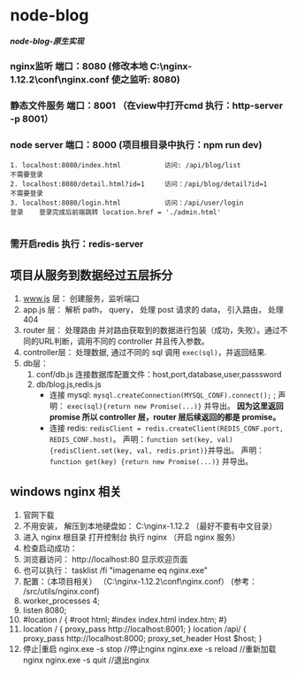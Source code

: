 # node-blog
***node-blog-原生实现***


### nginx监听   端口：8080    (修改本地 C:\nginx-1.12.2\conf\nginx.conf  使之监听: 8080)
### 静态文件服务 端口：8001   （在view中打开cmd  执行：http-server -p 8001）
### node server 端口：8000    (项目根目录中执行：npm run dev)

```
1. localhost:8080/index.html           访问: /api/blog/list           不需要登录
2. localhost:8080/detail.html?id=1     访问：/api/blog/detail?id=1    不需要登录
3. localhost:8080/login.html           访问：/api/user/login          登录    登录完成后前端跳转 location.href = './admin.html'


```

### 需开启redis  执行：redis-server

## 项目从服务到数据经过五层拆分
1. www.js 层：  创建服务，监听端口
2. app.js 层：  解析 path， query， 处理 post 请求的 data， 引入路由， 处理404
3. router 层：  处理路由 并对路由获取到的数据进行包装（成功，失败）。通过不同的URL判断，调用不同的 controller 并且传入参数。
4. controller层：  处理数据, 通过不同的 sql 调用 `exec(sql)`，并返回结果.
5. db层： 
   1. conf/db.js 连接数据库配置文件：host,port,database,user,passsword
   2. db/blog.js,redis.js 
      - 连接 mysql: `mysql.createConnection(MYSQL_CONF).connect();` ;
      声明： `exec(sql){return new Promise(...)}` 并导出。 **因为这里返回 promise 所以 controller 层，router 层后续返回的都是 promise。**
      - 连接 redis: `redisClient = redis.createClient(REDIS_CONF.port, REDIS_CONF.host)`。
      声明：`function set(key, val){redisClient.set(key, val, redis.print)}`并导出。
      声明：`function get(key) {return new Promise(...)}` 并导出。


## windows nginx 相关
1. 官网下载
2. 不用安装， 解压到本地硬盘如：     C:\nginx-1.12.2       （最好不要有中文目录）
3. 进入 nginx 根目录  打开控制台  执行 nginx               （开启 nginx 服务）
4. 检查启动成功：
  1. 浏览器访问： http://localhost:80   显示欢迎页面
  2. 也可以执行：  tasklist /fi "imagename eq nginx.exe"
5. 配置：（本项目相关）  （C:\nginx-1.12.2\conf\nginx.conf）     (参考： /src/utils/nginx.conf)
  1. worker_processes  4;
  2. listen       8080;
  3. #location / {
     #root   html;
     #index  index.html index.htm;
     #}
  4. location / {
        proxy_pass http://localhost:8001;
      }
      location /api/ {
        proxy_pass http://localhost:8000;
        proxy_set_header Host $host;
      }
6. 停止|重启
    nginx.exe -s stop                    //停止nginx
    nginx.exe -s reload                  //重新加载nginx
    nginx.exe -s quit                    //退出nginx